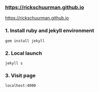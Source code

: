 ### https://rickschuurman.github.io

https://rickschuurman.github.io


### 1. Install ruby and jekyll environment


```
gem install jekyll
```


### 2. Local launch


```
jekyll s
```

### 3. Visit page

```
localhost:4000 
```

